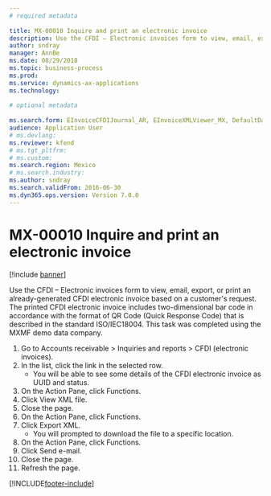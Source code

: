 ```yaml
--- 
# required metadata 
 
title: MX-00010 Inquire and print an electronic invoice
description: Use the CFDI – Electronic invoices form to view, email, export, or print an already-generated CFDI electronic invoice based on a customer's request. 
author: sndray
manager: AnnBe 
ms.date: 08/29/2018
ms.topic: business-process 
ms.prod:  
ms.service: dynamics-ax-applications 
ms.technology:  
 
# optional metadata 
 
ms.search.form: EInvoiceCFDIJournal_AR, EInvoiceXMLViewer_MX, DefaultDashboard   
audience: Application User 
# ms.devlang:  
ms.reviewer: kfend
# ms.tgt_pltfrm:  
# ms.custom:  
ms.search.region: Mexico
# ms.search.industry: 
ms.author: sndray
ms.search.validFrom: 2016-06-30 
ms.dyn365.ops.version: Version 7.0.0 
---
```

# MX-00010 Inquire and print an electronic invoice

[!include [banner](../../includes/banner.md)]

Use the CFDI – Electronic invoices form to view, email, export, or print an already-generated CFDI electronic invoice based on a customer's request. The printed CFDI electronic invoice includes two-dimensional bar code in accordance with the format of QR Code (Quick Response Code) that is described in the standard ISO/IEC18004. This task was completed using the MXMF demo data company.

1. Go to Accounts receivable > Inquiries and reports > CFDI (electronic invoices).
2. In the list, click the link in the selected row.
    * You will be able to see some details of the CFDI electronic invoice as UUID and status.  
3. On the Action Pane, click Functions.
4. Click View XML file.
5. Close the page.
6. On the Action Pane, click Functions.
7. Click Export XML.
    * You will prompted to download the file to a specific location.  
8. On the Action Pane, click Functions.
9. Click Send e-mail.
10. Close the page.
11. Refresh the page.



[!INCLUDE[footer-include](../../../includes/footer-banner.md)]